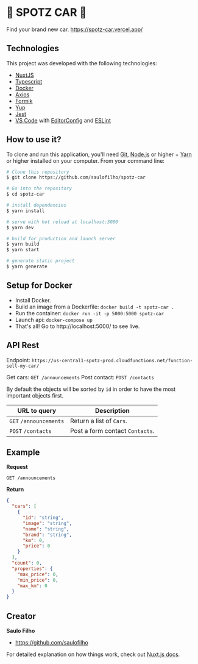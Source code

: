 # :car: SPOTZ CAR :car:

Find your brand new car. https://spotz-car.vercel.app/

## Technologies

This project was developed with the following technologies:

- [NuxtJS](https://github.com/axios/axios)
- [Typescript](https://github.com/axios/axios)
- [Docker](https://github.com/axios/axios)
- [Axios](https://github.com/axios/axios)
- [Formik](https://github.com/formium/formik)
- [Yup](https://github.com/jquense/yup)
- [Jest](https://github.com/facebook/jest)
- [VS Code][vc] with [EditorConfig][vceditconfig] and [ESLint][vceslint]

[nodejs]: https://nodejs.org/
[yarn]: https://yarnpkg.com/
[vc]: https://code.visualstudio.com/
[vceditconfig]: https://marketplace.visualstudio.com/items?itemName=EditorConfig.EditorConfig
[vceslint]: https://marketplace.visualstudio.com/items?itemName=dbaeumer.vscode-eslint

## How to use it?

To clone and run this application, you'll need [Git](https://git-scm.com), [Node.js][nodejs] or higher + [Yarn][yarn] or higher installed on your computer. From your command line:

```bash
# Clone this repository
$ git clone https://github.com/saulofilho/spotz-car

# Go into the repository
$ cd spotz-car

# install dependencies
$ yarn install

# serve with hot reload at localhost:3000
$ yarn dev

# build for production and launch server
$ yarn build
$ yarn start

# generate static project
$ yarn generate
```

## Setup for Docker

* Install Docker.
* Build an image from a Dockerfile: `docker build -t spotz-car .`
* Run the container: `docker run -it -p 5000:5000 spotz-car`
* Launch api: `docker-compose up`
* That's all! Go to http://localhost:5000/ to see live.

## API Rest

Endpoint: `https://us-central1-spotz-prod.cloudfunctions.net/function-sell-my-car/`

Get cars: `GET /announcements`
Post contact: `POST /contacts`

By default the objects will be sorted by `id` in order to have the most important objects first.

URL to query                   | Description
------------------------------ | ---------------------------
<code>GET</code> `/announcements`  | Return a list of `Cars`.
<code>POST</code> `/contacts`     | Post a form contact `Contacts`.

## Example

**Request**

    GET /announcements

**Return**

``` json
{
  "cars": [
    {
      "id": "string",
      "image": "string",
      "name": "string",
      "brand": "string",
      "km": 0,
      "price": 0
    }
  ],
  "count": 0,
  "properties": {
    "max_price": 0,
    "min_price": 0,
    "max_km": 0
  }
}
```

## Creator

**Saulo Filho**
- <https://github.com/saulofilho>


For detailed explanation on how things work, check out [Nuxt.js docs](https://nuxtjs.org).
